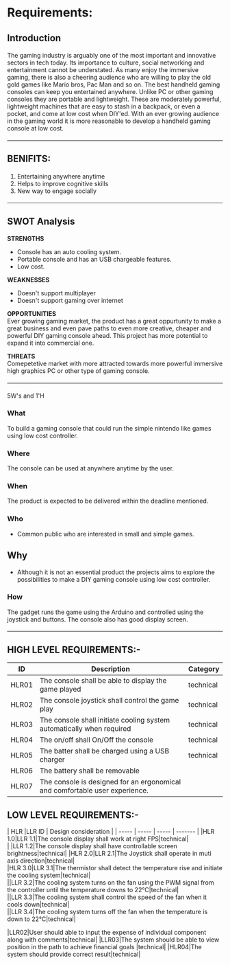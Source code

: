 # Requirements: #

## Introduction ## 
####
The gaming industry is arguably one of the most important and innovative sectors in tech today. Its importance to culture, social networking and entertainment cannot be understated. As many enjoy the immersive gaming, there is also a cheering audience who are willing to play the old gold games like Mario bros, Pac Man and so on. The best handheld gaming consoles can keep you entertained anywhere. Unlike PC or other gaming consoles they are portable and lightweight. These are moderately powerful, lightweight machines that are easy to stash in a backpack, or even a pocket, and come at low cost when DIY'ed.  With an ever growing audience in the gaming world it is more reasonable to develop a handheld gaming console at low cost.
####

---------------------------------------------------------------------------------------------------------------------------------------------------------------------------------
## BENIFITS: ##  
#### 
1. Entertaining anywhere anytime
2. Helps to improve cognitive skills 
3. New way to engage socially 
####


---------------------------------------------------------------------------------------------------------------------------------------------------------------------------------
## SWOT Analysis ##
####
**STRENGTHS**   
* Console has an auto cooling system.
* Portable console and has an USB chargeable features.
* Low cost. 

**WEAKNESSES**  
* Doesn't support multiplayer
* Doesn't support gaming over internet

**OPPORTUNITIES**    
Ever growing gaming market, the product has a great oppurtunity to make a great business and even pave paths to even more creative, cheaper and powerful DIY gaming console ahead. This project has more potential to expand it into commercial one.  

**THREATS**  
Comepetetive market with more attracted towards more powerful immersive high graphics PC or other type of gaming console. 
####

---------------------------------------------------------------------------------------------------------------------------------------------------------------------------------
####
5W's and 1'H

### What ###
To build a gaming console that could run the simple nintendo like games using low cost controller. 
### Where ###
The console can be used at anywhere anytime by the user.
### When ###
The product is expected to be delivered within the deadline mentioned.
### Who ###
* Common public who are interested in small and simple games. 
## Why ##
* Although it is not an essential product the projects aims to explore the possibilities to make a DIY gaming console using low cost controller.  
### How ###
The gadget runs the game using the Arduino and controlled using the joystick and buttons. The console also has good display screen.

####
---------------------------------------------------------------------------------------------------------------------------------------------------------------------------------
## HIGH LEVEL REQUIREMENTS:-
| ID | Description | Category | 
| ----- | ----- | ------- | 
|HLR01|The console shall be able to display the game played |technical|  
|HLR02|The console joystick shall control the game play |technical|
|HLR03|The console shall initiate cooling system automatically when required |technical|
|HLR04|The on/off shall On/Off the console |technical|   
|HLR05|The batter shall be charged using a USB charger|technical|
|HLR06|The battery shall be removable
|HLR07|The console is designed for an ergonomical and comfortable user experience.

## LOW LEVEL REQUIREMENTS:-
| HLR |LLR ID | Design consideration | 
| ----- | ----- | ----- | ------- |
|HLR 1.0|LLR 1.1|The console display shall work at right FPS|technical|  
| |LLR 1.2|The console display shall have controllable screen brightness|technical|
|HLR 2.0|LLR 2.1|The Joystick shall operate in muti axis direction|technical|  
|HLR 3.0|LLR 3.1|The thermistor shall detect the temperature rise and initiate the cooling system|technical|  
||LLR 3.2|The cooling system turns on the fan using the PWM signal from the controller until the temperature downs to 22°C|technical|  
||LLR 3.3|The cooling system shall control the speed of the fan when it cools down|technical|  
||LLR 3.4|The cooling system turns off the fan when the temperature is down to 22°C|technical|  


|LLR02|User should able to input the expense of individual component along with comments|technical|
|LLR03|The system should be able to view position in the path to achieve financial goals |technical|
|HLR04|The system should provide correct result|technical|   


